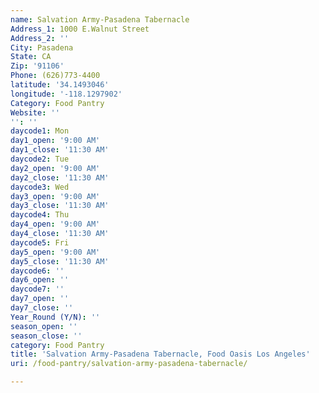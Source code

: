 ```yaml
---
name: Salvation Army-Pasadena Tabernacle
Address_1: 1000 E.Walnut Street
Address_2: ''
City: Pasadena
State: CA
Zip: '91106'
Phone: (626)773-4400
latitude: '34.1493046'
longitude: '-118.1297902'
Category: Food Pantry
Website: ''
'': ''
daycode1: Mon
day1_open: '9:00 AM'
day1_close: '11:30 AM'
daycode2: Tue
day2_open: '9:00 AM'
day2_close: '11:30 AM'
daycode3: Wed
day3_open: '9:00 AM'
day3_close: '11:30 AM'
daycode4: Thu
day4_open: '9:00 AM'
day4_close: '11:30 AM'
daycode5: Fri
day5_open: '9:00 AM'
day5_close: '11:30 AM'
daycode6: ''
day6_open: ''
daycode7: ''
day7_open: ''
day7_close: ''
Year_Round (Y/N): ''
season_open: ''
season_close: ''
category: Food Pantry
title: 'Salvation Army-Pasadena Tabernacle, Food Oasis Los Angeles'
uri: /food-pantry/salvation-army-pasadena-tabernacle/

---
```

